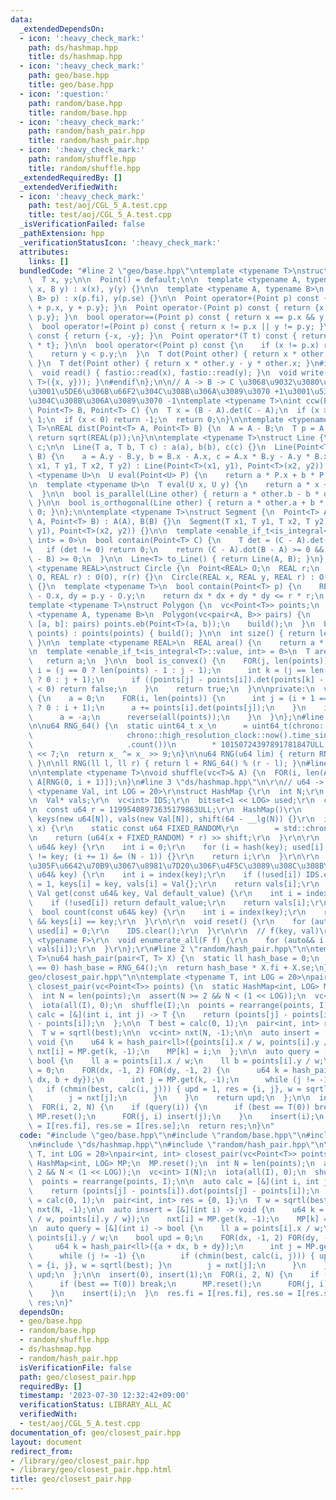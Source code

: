 ```yaml
---
data:
  _extendedDependsOn:
  - icon: ':heavy_check_mark:'
    path: ds/hashmap.hpp
    title: ds/hashmap.hpp
  - icon: ':heavy_check_mark:'
    path: geo/base.hpp
    title: geo/base.hpp
  - icon: ':question:'
    path: random/base.hpp
    title: random/base.hpp
  - icon: ':heavy_check_mark:'
    path: random/hash_pair.hpp
    title: random/hash_pair.hpp
  - icon: ':heavy_check_mark:'
    path: random/shuffle.hpp
    title: random/shuffle.hpp
  _extendedRequiredBy: []
  _extendedVerifiedWith:
  - icon: ':heavy_check_mark:'
    path: test/aoj/CGL_5_A.test.cpp
    title: test/aoj/CGL_5_A.test.cpp
  _isVerificationFailed: false
  _pathExtension: hpp
  _verificationStatusIcon: ':heavy_check_mark:'
  attributes:
    links: []
  bundledCode: "#line 2 \"geo/base.hpp\"\ntemplate <typename T>\nstruct Point {\n\
    \  T x, y;\n\n  Point() = default;\n\n  template <typename A, typename B>\n  Point(A\
    \ x, B y) : x(x), y(y) {}\n\n  template <typename A, typename B>\n  Point(pair<A,\
    \ B> p) : x(p.fi), y(p.se) {}\n\n  Point operator+(Point p) const { return {x\
    \ + p.x, y + p.y}; }\n  Point operator-(Point p) const { return {x - p.x, y -\
    \ p.y}; }\n  bool operator==(Point p) const { return x == p.x && y == p.y; }\n\
    \  bool operator!=(Point p) const { return x != p.x || y != p.y; }\n  Point operator-()\
    \ const { return {-x, -y}; }\n  Point operator*(T t) const { return {x * t, y\
    \ * t}; }\n\n  bool operator<(Point p) const {\n    if (x != p.x) return x < p.x;\n\
    \    return y < p.y;\n  }\n  T dot(Point other) { return x * other.x + y * other.y;\
    \ }\n  T det(Point other) { return x * other.y - y * other.x; }\n#ifdef FASTIO\n\
    \  void read() { fastio::read(x), fastio::read(y); }\n  void write() { fastio::printer.write(pair<T,\
    \ T>({x, y})); }\n#endif\n};\n\n// A -> B -> C \u3068\u9032\u3080\u3068\u304D\u306B\
    \u3001\u5DE6\u306B\u66F2\u304C\u308B\u306A\u3089\u3070 +1\u3001\u53F3\u306B\u66F2\
    \u304C\u308B\u306A\u3089\u3070 -1\ntemplate <typename T>\nint ccw(Point<T> A,\
    \ Point<T> B, Point<T> C) {\n  T x = (B - A).det(C - A);\n  if (x > 0) return\
    \ 1;\n  if (x < 0) return -1;\n  return 0;\n}\n\ntemplate <typename REAL, typename\
    \ T>\nREAL dist(Point<T> A, Point<T> B) {\n  A = A - B;\n  T p = A.dot(A);\n \
    \ return sqrt(REAL(p));\n}\n\ntemplate <typename T>\nstruct Line {\n  T a, b,\
    \ c;\n\n  Line(T a, T b, T c) : a(a), b(b), c(c) {}\n  Line(Point<T> A, Point<T>\
    \ B) {\n    a = A.y - B.y, b = B.x - A.x, c = A.x * B.y - A.y * B.x;\n  }\n  Line(T\
    \ x1, T y1, T x2, T y2) : Line(Point<T>(x1, y1), Point<T>(x2, y2)) {}\n\n  template\
    \ <typename U>\n  U eval(Point<U> P) {\n    return a * P.x + b * P.y + c;\n  }\n\
    \n  template <typename U>\n  T eval(U x, U y) {\n    return a * x + b * y + c;\n\
    \  }\n\n  bool is_parallel(Line other) { return a * other.b - b * other.a == 0;\
    \ }\n\n  bool is_orthogonal(Line other) { return a * other.a + b * other.b ==\
    \ 0; }\n};\n\ntemplate <typename T>\nstruct Segment {\n  Point<T> A, B;\n\n  Segment(Point<T>\
    \ A, Point<T> B) : A(A), B(B) {}\n  Segment(T x1, T y1, T x2, T y2)\n      : Segment(Point<T>(x1,\
    \ y1), Point<T>(x2, y2)) {}\n\n  template <enable_if_t<is_integral<T>::value,\
    \ int> = 0>\n  bool contain(Point<T> C) {\n    T det = (C - A).det(B - A);\n \
    \   if (det != 0) return 0;\n    return (C - A).dot(B - A) >= 0 && (C - B).dot(A\
    \ - B) >= 0;\n  }\n\n  Line<T> to_Line() { return Line(A, B); }\n};\n\ntemplate\
    \ <typename REAL>\nstruct Circle {\n  Point<REAL> O;\n  REAL r;\n  Circle(Point<REAL>\
    \ O, REAL r) : O(O), r(r) {}\n  Circle(REAL x, REAL y, REAL r) : O(x, y), r(r)\
    \ {}\n  template <typename T>\n  bool contain(Point<T> p) {\n    REAL dx = p.x\
    \ - O.x, dy = p.y - O.y;\n    return dx * dx + dy * dy <= r * r;\n  }\n};\n\n\
    template <typename T>\nstruct Polygon {\n  vc<Point<T>> points;\n  T a;\n\n  template\
    \ <typename A, typename B>\n  Polygon(vc<pair<A, B>> pairs) {\n    for (auto&&\
    \ [a, b]: pairs) points.eb(Point<T>(a, b));\n    build();\n  }\n  Polygon(vc<Point<T>>\
    \ points) : points(points) { build(); }\n\n  int size() { return len(points);\
    \ }\n\n  template <typename REAL>\n  REAL area() {\n    return a * 0.5;\n  }\n\
    \n  template <enable_if_t<is_integral<T>::value, int> = 0>\n  T area_2() {\n \
    \   return a;\n  }\n\n  bool is_convex() {\n    FOR(j, len(points)) {\n      int\
    \ i = (j == 0 ? len(points) - 1 : j - 1);\n      int k = (j == len(points) - 1\
    \ ? 0 : j + 1);\n      if ((points[j] - points[i]).det(points[k] - points[j])\
    \ < 0) return false;\n    }\n    return true;\n  }\n\nprivate:\n  void build()\
    \ {\n    a = 0;\n    FOR(i, len(points)) {\n      int j = (i + 1 == len(points)\
    \ ? 0 : i + 1);\n      a += points[i].det(points[j]);\n    }\n    if (a < 0) {\n\
    \      a = -a;\n      reverse(all(points));\n    }\n  }\n};\n#line 2 \"random/base.hpp\"\
    \n\nu64 RNG_64() {\n  static uint64_t x_\n      = uint64_t(chrono::duration_cast<chrono::nanoseconds>(\n\
    \                     chrono::high_resolution_clock::now().time_since_epoch())\n\
    \                     .count())\n        * 10150724397891781847ULL;\n  x_ ^= x_\
    \ << 7;\n  return x_ ^= x_ >> 9;\n}\n\nu64 RNG(u64 lim) { return RNG_64() % lim;\
    \ }\n\nll RNG(ll l, ll r) { return l + RNG_64() % (r - l); }\n#line 2 \"random/shuffle.hpp\"\
    \n\ntemplate <typename T>\nvoid shuffle(vc<T>& A) {\n  FOR(i, len(A)) swap(A[i],\
    \ A[RNG(0, i + 1)]);\n}\n#line 3 \"ds/hashmap.hpp\"\n\r\n// u64 -> Val\r\ntemplate\
    \ <typename Val, int LOG = 20>\r\nstruct HashMap {\r\n  int N;\r\n  u64* keys;\r\
    \n  Val* vals;\r\n  vc<int> IDS;\r\n  bitset<1 << LOG> used;\r\n  const int shift;\r\
    \n  const u64 r = 11995408973635179863ULL;\r\n  HashMap()\r\n      : N(1 << LOG),\
    \ keys(new u64[N]), vals(new Val[N]), shift(64 - __lg(N)) {}\r\n  int hash(ll\
    \ x) {\r\n    static const u64 FIXED_RANDOM\r\n        = std::chrono::steady_clock::now().time_since_epoch().count();\r\
    \n    return (u64(x + FIXED_RANDOM) * r) >> shift;\r\n  }\r\n\r\n  int index(const\
    \ u64& key) {\r\n    int i = 0;\r\n    for (i = hash(key); used[i] && keys[i]\
    \ != key; (i += 1) &= (N - 1)) {}\r\n    return i;\r\n  }\r\n\r\n  // [] \u3057\
    \u305F\u6642\u70B9\u3067\u8981\u7D20\u306F\u4F5C\u3089\u308C\u308B\r\n  Val& operator[](const\
    \ u64& key) {\r\n    int i = index(key);\r\n    if (!used[i]) IDS.eb(i), used[i]\
    \ = 1, keys[i] = key, vals[i] = Val{};\r\n    return vals[i];\r\n  }\r\n\r\n \
    \ Val get(const u64& key, Val default_value) {\r\n    int i = index(key);\r\n\
    \    if (!used[i]) return default_value;\r\n    return vals[i];\r\n  }\r\n\r\n\
    \  bool count(const u64& key) {\r\n    int i = index(key);\r\n    return used[i]\
    \ && keys[i] == key;\r\n  }\r\n\r\n  void reset() {\r\n    for (auto&& i: IDS)\
    \ used[i] = 0;\r\n    IDS.clear();\r\n  }\r\n\r\n  // f(key, val)\r\n  template\
    \ <typename F>\r\n  void enumerate_all(F f) {\r\n    for (auto&& i: IDS) f(keys[i],\
    \ vals[i]);\r\n  }\r\n};\r\n#line 2 \"random/hash_pair.hpp\"\n\ntemplate <typename\
    \ T>\nu64 hash_pair(pair<T, T> X) {\n  static ll hash_base = 0;\n  if (hash_base\
    \ == 0) hash_base = RNG_64();\n  return hash_base * X.fi + X.se;\n}\n#line 6 \"\
    geo/closest_pair.hpp\"\n\ntemplate <typename T, int LOG = 20>\npair<int, int>\
    \ closest_pair(vc<Point<T>> points) {\n  static HashMap<int, LOG> MP;\n  MP.reset();\n\
    \  int N = len(points);\n  assert(N >= 2 && N < (1 << LOG));\n  vc<int> I(N);\n\
    \  iota(all(I), 0);\n  shuffle(I);\n  points = rearrange(points, I);\n\n  auto\
    \ calc = [&](int i, int j) -> T {\n    return (points[j] - points[i]).dot(points[j]\
    \ - points[i]);\n  };\n\n  T best = calc(0, 1);\n  pair<int, int> res = {0, 1};\n\
    \  T w = sqrtl(best);\n\n  vc<int> nxt(N, -1);\n\n  auto insert = [&](int i) ->\
    \ void {\n    u64 k = hash_pair<ll>({points[i].x / w, points[i].y / w});\n   \
    \ nxt[i] = MP.get(k, -1);\n    MP[k] = i;\n  };\n\n  auto query = [&](int i) ->\
    \ bool {\n    ll a = points[i].x / w;\n    ll b = points[i].y / w;\n    bool upd\
    \ = 0;\n    FOR(dx, -1, 2) FOR(dy, -1, 2) {\n      u64 k = hash_pair<ll>({a +\
    \ dx, b + dy});\n      int j = MP.get(k, -1);\n      while (j != -1) {\n     \
    \   if (chmin(best, calc(i, j))) { upd = 1, res = {i, j}, w = sqrtl(best); }\n\
    \        j = nxt[j];\n      }\n    }\n    return upd;\n  };\n\n  insert(0), insert(1);\n\
    \  FOR(i, 2, N) {\n    if (query(i)) {\n      if (best == T(0)) break;\n     \
    \ MP.reset();\n      FOR(j, i) insert(j);\n    }\n    insert(i);\n  }\n  res.fi\
    \ = I[res.fi], res.se = I[res.se];\n  return res;\n}\n"
  code: "#include \"geo/base.hpp\"\n#include \"random/base.hpp\"\n#include \"random/shuffle.hpp\"\
    \n#include \"ds/hashmap.hpp\"\n#include \"random/hash_pair.hpp\"\n\ntemplate <typename\
    \ T, int LOG = 20>\npair<int, int> closest_pair(vc<Point<T>> points) {\n  static\
    \ HashMap<int, LOG> MP;\n  MP.reset();\n  int N = len(points);\n  assert(N >=\
    \ 2 && N < (1 << LOG));\n  vc<int> I(N);\n  iota(all(I), 0);\n  shuffle(I);\n\
    \  points = rearrange(points, I);\n\n  auto calc = [&](int i, int j) -> T {\n\
    \    return (points[j] - points[i]).dot(points[j] - points[i]);\n  };\n\n  T best\
    \ = calc(0, 1);\n  pair<int, int> res = {0, 1};\n  T w = sqrtl(best);\n\n  vc<int>\
    \ nxt(N, -1);\n\n  auto insert = [&](int i) -> void {\n    u64 k = hash_pair<ll>({points[i].x\
    \ / w, points[i].y / w});\n    nxt[i] = MP.get(k, -1);\n    MP[k] = i;\n  };\n\
    \n  auto query = [&](int i) -> bool {\n    ll a = points[i].x / w;\n    ll b =\
    \ points[i].y / w;\n    bool upd = 0;\n    FOR(dx, -1, 2) FOR(dy, -1, 2) {\n \
    \     u64 k = hash_pair<ll>({a + dx, b + dy});\n      int j = MP.get(k, -1);\n\
    \      while (j != -1) {\n        if (chmin(best, calc(i, j))) { upd = 1, res\
    \ = {i, j}, w = sqrtl(best); }\n        j = nxt[j];\n      }\n    }\n    return\
    \ upd;\n  };\n\n  insert(0), insert(1);\n  FOR(i, 2, N) {\n    if (query(i)) {\n\
    \      if (best == T(0)) break;\n      MP.reset();\n      FOR(j, i) insert(j);\n\
    \    }\n    insert(i);\n  }\n  res.fi = I[res.fi], res.se = I[res.se];\n  return\
    \ res;\n}"
  dependsOn:
  - geo/base.hpp
  - random/base.hpp
  - random/shuffle.hpp
  - ds/hashmap.hpp
  - random/hash_pair.hpp
  isVerificationFile: false
  path: geo/closest_pair.hpp
  requiredBy: []
  timestamp: '2023-07-30 12:32:42+09:00'
  verificationStatus: LIBRARY_ALL_AC
  verifiedWith:
  - test/aoj/CGL_5_A.test.cpp
documentation_of: geo/closest_pair.hpp
layout: document
redirect_from:
- /library/geo/closest_pair.hpp
- /library/geo/closest_pair.hpp.html
title: geo/closest_pair.hpp
---
```

